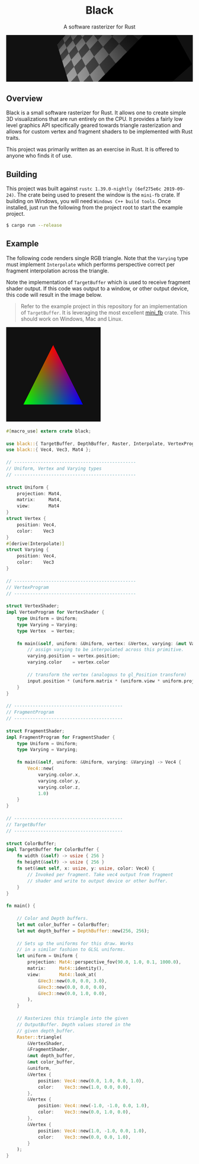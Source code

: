 
<div align="center">
  <h1>Black</h1>
  <p>A software rasterizer for Rust</p>
  <img src="./models/cube.png">
</div>

## Overview

Black is a small software rasterizer for Rust. It allows one to create simple 3D visualizations that are run entirely on the CPU. It provides a fairly low level graphics API specifically geared towards triangle rasterization and allows for custom vertex and fragment shaders to be implemented with Rust traits.

This project was primarily written as an exercise in Rust. It is offered to anyone who finds it of use.

## Building

This project was built against `rustc 1.39.0-nightly (6ef275e6c 2019-09-24)`. The crate being used to present the window is the `mini-fb` crate. If building on Windows, you will need `Windows C++ build tools`. Once installed, just run the following from the project root to start the example project.

```bash
$ cargo run --release
```

## Example

The following code renders single RGB triangle. Note that the `Varying` type must implement `Interpolate` which performs perspective correct per fragment interpolation across the triangle.

Note the implementation of `TargetBuffer` which is used to receive fragment shader output. If this code was output to a window, or other output device, this code will result in the image below. 

> Refer to the example project in this repository for an implementation of `TargetBuffer`. It is leveraging the most excellent [mini_fb](https://github.com/emoon/rust_minifb) crate. This should work on Windows, Mac and Linux.

<img src="./models/triangle.png">


```rust
#[macro_use] extern crate black;

use black::{ TargetBuffer, DepthBuffer, Raster, Interpolate, VertexProgram, FragmentProgram };
use black::{ Vec4, Vec3, Mat4 };

// ----------------------------------------------
// Uniform, Vertex and Varying types
// ----------------------------------------------

struct Uniform {
    projection: Mat4,
    matrix:     Mat4,
    view:       Mat4
}
struct Vertex {
    position: Vec4,
    color:    Vec3
}
#[derive(Interpolate)]
struct Varying {
    position: Vec4,
    color:    Vec3
}

// ----------------------------------------------
// VertexProgram
// ----------------------------------------------

struct VertexShader; 
impl VertexProgram for VertexShader {
    type Uniform = Uniform;
    type Varying = Varying;
    type Vertex  = Vertex;

    fn main(&self, uniform: &Uniform, vertex: &Vertex, varying: &mut Varying) -> Vec4 {
        // assign varying to be interpolated across this primitive.
        varying.position = vertex.position;
        varying.color    = vertex.color
        
        // transform the vertex (analogous to gl_Position transform)
        input.position * (uniform.matrix * (uniform.view * uniform.projection))
    }
}

// -----------------------------------------
// FragmentProgram
// -----------------------------------------

struct FragmentShader; 
impl FragmentProgram for FragmentShader {
    type Uniform = Uniform;
    type Varying = Varying;

    fn main(&self, uniform: &Uniform, varying: &Varying) -> Vec4 {
        Vec4::new(
            varying.color.x, 
            varying.color.y, 
            varying.color.z, 
            1.0)
    }
}

// -----------------------------------------
// TargetBuffer
// -----------------------------------------

struct ColorBuffer; 
impl TargetBuffer for ColorBuffer {
    fn width (&self) -> usize { 256 }
    fn height(&self) -> usize { 256 }
    fn set(&mut self, x: usize, y: usize, color: Vec4) {
        // Invoked per fragment. Take vec4 output from fragment
        // shader and write to output device or other buffer.
    }
}

fn main() {
    
    // Color and Depth buffers.
    let mut color_buffer = ColorBuffer;
    let mut depth_buffer = DepthBuffer::new(256, 256);

    // Sets up the uniforms for this draw. Works
    // in a similar fashion to GLSL uniforms.
    let uniform = Uniform {
        projection: Mat4::perspective_fov(90.0, 1.0, 0.1, 1000.0),
        matrix:     Mat4::identity(),
        view:       Mat4::look_at(
            &Vec3::new(0.0, 0.0, 3.0),
            &Vec3::new(0.0, 0.0, 0.0),
            &Vec3::new(0.0, 1.0, 0.0),
        ),
    }

    // Rasterizes this triangle into the given
    // OutputBuffer. Depth values stored in the
    // given depth_buffer.
    Raster::triangle(
        &VertexShader,
        &FragmentShader,
        &mut depth_buffer,
        &mut color_buffer,
        &uniform,
        &Vertex { 
            position: Vec4::new(0.0, 1.0, 0.0, 1.0),
            color:    Vec3::new(1.0, 0.0, 0.0),
        },
        &Vertex {
            position: Vec4::new(-1.0, -1.0, 0.0, 1.0),
            color:    Vec3::new(0.0, 1.0, 0.0),
        },
        &Vertex { 
            position: Vec4::new(1.0, -1.0, 0.0, 1.0),
            color:    Vec3::new(0.0, 0.0, 1.0),
        } 
    );
}
```

